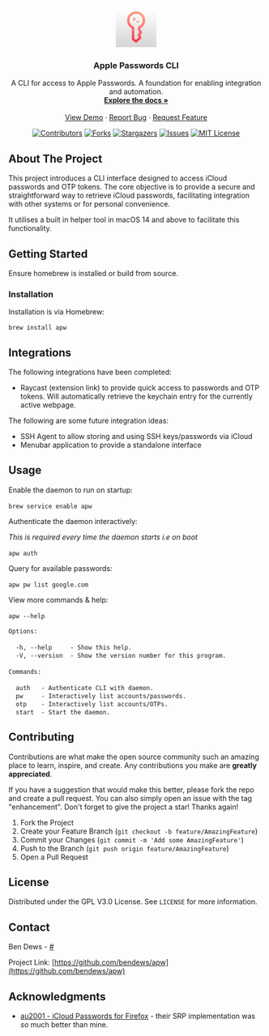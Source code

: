 <div align="center">
  <a href="https://github.com/bendews/apw">
    <img src="icon.png" alt="Logo" width="80" height="80">
  </a>

<h3 align="center">Apple Passwords CLI</h3>

<p align="center">
    A CLI for access to Apple Passwords. A foundation for enabling integration and automation.
    <br />
    <a href="https://github.com/bendews/apw"><strong>Explore the docs »</strong></a>
    <br />
    <br />
    <a href="https://github.com/bendews/apw">View Demo</a>
    ·
    <a href="https://github.com/bendews/apw/issues">Report Bug</a>
    ·
    <a href="https://github.com/bendews/apw/issues">Request Feature</a>
  </p>

[![Contributors][contributors-shield]][contributors-url]
[![Forks][forks-shield]][forks-url] [![Stargazers][stars-shield]][stars-url]
[![Issues][issues-shield]][issues-url]
[![MIT License][license-shield]][license-url]
<br />

</div>

<!-- ABOUT THE PROJECT -->

## About The Project

This project introduces a CLI interface designed to access iCloud passwords and
OTP tokens. The core objective is to provide a secure and straightforward way to
retrieve iCloud passwords, facilitating integration with other systems or for
personal convenience.

It utilises a built in helper tool in macOS 14 and above to facilitate this
functionality.

## Getting Started

Ensure homebrew is installed or build from source.

### Installation

Installation is via Homebrew:

```
brew install apw
```

## Integrations

The following integrations have been completed:

- Raycast (extension link) to provide quick access to passwords and OTP tokens.
  Will automatically retrieve the keychain entry for the currently active
  webpage.

The following are some future integration ideas:

- SSH Agent to allow storing and using SSH keys/passwords via iCloud
- Menubar application to provide a standalone interface

## Usage

Enable the daemon to run on startup:

`brew service enable apw`

Authenticate the daemon interactively:

_This is required every time the daemon starts i.e on boot_

`apw auth`

Query for available passwords:

`apw pw list google.com`

View more commands & help:

`apw --help`

```shell
Options:

  -h, --help     - Show this help.                            
  -V, --version  - Show the version number for this program.  

Commands:

  auth   - Authenticate CLI with daemon.         
  pw     - Interactively list accounts/passwords.
  otp    - Interactively list accounts/OTPs.     
  start  - Start the daemon.
```

<!-- CONTRIBUTING -->

## Contributing

Contributions are what make the open source community such an amazing place to
learn, inspire, and create. Any contributions you make are **greatly
appreciated**.

If you have a suggestion that would make this better, please fork the repo and
create a pull request. You can also simply open an issue with the tag
"enhancement". Don't forget to give the project a star! Thanks again!

1. Fork the Project
2. Create your Feature Branch (`git checkout -b feature/AmazingFeature`)
3. Commit your Changes (`git commit -m 'Add some AmazingFeature'`)
4. Push to the Branch (`git push origin feature/AmazingFeature`)
5. Open a Pull Request

## License

Distributed under the GPL V3.0 License. See `LICENSE` for more information.

## Contact

Ben Dews - [#](https://bendews.com)

Project Link: [https://github.com/bendews/apw](https://github.com/bendews/apw)

<!-- ACKNOWLEDGMENTS -->

## Acknowledgments

- [au2001 - iCloud Passwords for Firefox](https://github.com/au2001/icloud-passwords-firefox) -
  their SRP implementation was _so_ much better than mine.

<!-- MARKDOWN LINKS & IMAGES -->
<!-- https://www.markdownguide.org/basic-syntax/#reference-style-links -->

[contributors-shield]: https://img.shields.io/github/contributors/bendews/apw.svg?style=for-the-badge
[contributors-url]: https://github.com/bendews/apw/graphs/contributors
[forks-shield]: https://img.shields.io/github/forks/bendews/apw.svg?style=for-the-badge
[forks-url]: https://github.com/bendews/apw/network/members
[stars-shield]: https://img.shields.io/github/stars/bendews/apw.svg?style=for-the-badge
[stars-url]: https://github.com/bendews/apw/stargazers
[issues-shield]: https://img.shields.io/github/issues/bendews/apw.svg?style=for-the-badge
[issues-url]: https://github.com/bendews/apw/issues
[license-shield]: https://img.shields.io/github/license/bendews/apw.svg?style=for-the-badge
[license-url]: https://github.com/bendews/apw/blob/master/LICENSE.txt
[product-screenshot]: images/screenshot.png
